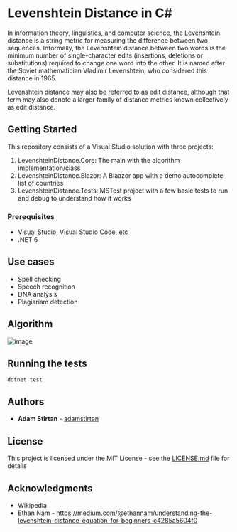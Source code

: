 # Levenshtein Distance in C#

In information theory, linguistics, and computer science, the Levenshtein distance is a string metric for measuring the difference between two sequences. Informally, the Levenshtein distance between two words is the minimum number of single-character edits (insertions, deletions or substitutions) required to change one word into the other. It is named after the Soviet mathematician Vladimir Levenshtein, who considered this distance in 1965.

Levenshtein distance may also be referred to as edit distance, although that term may also denote a larger family of distance metrics known collectively as edit distance.

## Getting Started

This repository consists of a Visual Studio solution with three projects:

1. LevenshteinDistance.Core: The main with the algorithm implementation/class
2. LevenshteinDistance.Blazor: A Blaazor app with a demo autocomplete list of countries
3. LevenshteinDistance.Tests: MSTest project with a few basic tests to run and debug to understand how it works

### Prerequisites

- Visual Studio, Visual Studio Code, etc
- .NET 6

## Use cases

- Spell checking
- Speech recognition
- DNA analysis
- Plagiarism detection

## Algorithm

![image](https://user-images.githubusercontent.com/9989813/159198681-06cf0ad2-f12f-45f8-a67d-91543369ebdb.png)

## Running the tests

`dotnet test`

## Authors

- **Adam Stirtan** - [adamstirtan](https://github.com/adamstirtan)

## License

This project is licensed under the MIT License - see the [LICENSE.md](LICENSE.md) file for details

## Acknowledgments

- Wikipedia
- Ethan Nam - https://medium.com/@ethannam/understanding-the-levenshtein-distance-equation-for-beginners-c4285a5604f0
